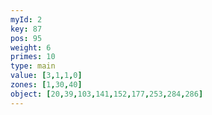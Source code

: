 ```yaml
---
myId: 2
key: 87
pos: 95
weight: 6
primes: 10
type: main
value: [3,1,1,0]
zones: [1,30,40]
object: [20,39,103,141,152,177,253,284,286]
---
```

